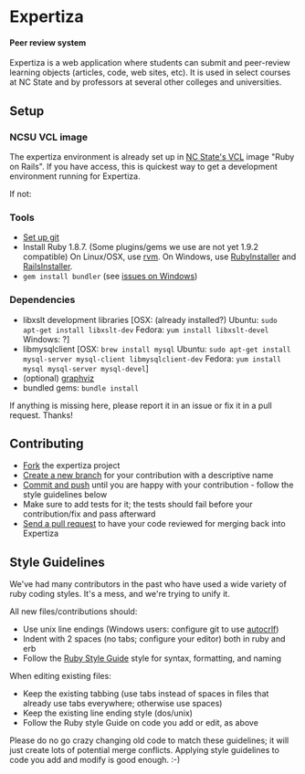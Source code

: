 Expertiza
=========

#### Peer review system

Expertiza is a web application where students can submit and peer-review learning objects (articles, code, web sites, etc). It is used in select courses at NC State and by professors at several other colleges and universities.

Setup
-----

### NCSU VCL image

The expertiza environment is already set up in [NC State's VCL](https://vcl.ncsu.edu) image "Ruby on Rails".
If you have access, this is quickest way to get a development environment running for Expertiza.

If not:

### Tools

 * [Set up git](http://help.github.com/set-up-git-redirect)
 * Install Ruby 1.8.7. (Some plugins/gems we use are not yet 1.9.2 compatible)
   On Linux/OSX, use [rvm](http://beginrescueend.com).
   On Windows, use [RubyInstaller](http://rubyinstaller.org) and [RailsInstaller](http://railsinstaller.org).
 * `gem install bundler` (see [issues on Windows](http://matt-hulse.com/articles/2010/01/30/from-zero-to-rails3-on-windows-in-600-seconds/))

### Dependencies

 * libxslt development libraries [OSX: (already installed?) Ubuntu: `sudo apt-get install libxslt-dev` Fedora: `yum install libxslt-devel` Windows: ?]
 * libmysqlclient [OSX: `brew install mysql` Ubuntu: `sudo apt-get install mysql-server mysql-client libmysqlclient-dev` Fedora: `yum install mysql mysql-server mysql-devel`]
 * (optional) [graphviz](http://www.graphviz.org)
 * bundled gems: `bundle install`
 
 If anything is missing here, please report it in an issue or fix it in a pull request. Thanks!

Contributing
------------

 * [Fork](http://help.github.com/fork-a-repo/) the expertiza project
 * [Create a new branch](http://progit.org/book) for your contribution with a descriptive name
 * [Commit and push](http://progit.org/book) until you are happy with your contribution - follow the style guidelines below
 * Make sure to add tests for it; the tests should fail before your contribution/fix and pass afterward
 * [Send a pull request](http://help.github.com/send-pull-requests) to have your code reviewed for merging back into Expertiza

Style Guidelines
----------------

We've had many contributors in the past who have used a wide variety of ruby coding styles. It's a mess, and we're trying to unify it.

All new files/contributions should:

 * Use unix line endings (Windows users: configure git to use [autocrlf](http://help.github.com/line-endings))
 * Indent with 2 spaces (no tabs; configure your editor) both in ruby and erb
 * Follow the [Ruby Style Guide](https://github.com/bbatsov/ruby-style-guide) style for syntax, formatting, and naming

When editing existing files:

 * Keep the existing tabbing (use tabs instead of spaces in files that already use tabs everywhere; otherwise use spaces)
 * Keep the existing line ending style (dos/unix)
 * Follow the Ruby style Guide on code you add or edit, as above

Please do no go crazy changing old code to match these guidelines; it will just create lots of potential merge conflicts.
Applying style guidelines to code you add and modify is good enough. :-)
